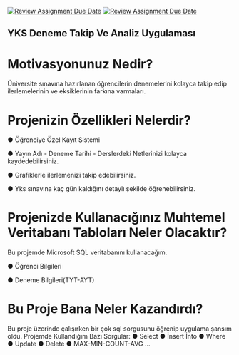 [![Review Assignment Due Date](https://classroom.github.com/assets/deadline-readme-button-24ddc0f5d75046c5622901739e7c5dd533143b0c8e959d652212380cedb1ea36.svg)](https://classroom.github.com/a/uelKf0-p)
[![Review Assignment Due Date](https://classroom.github.com/assets/deadline-readme-button-8d59dc4de5201274e310e4c54b9627a8934c3b88527886e3b421487c677d23eb.svg)](https://classroom.github.com/a/uelKf0-p)

## YKS Deneme Takip Ve Analiz Uygulaması

# Motivasyonunuz Nedir?
 
 Üniversite sınavına hazırlanan öğrencilerin denemelerini kolayca takip edip ilerlemelerinin ve eksiklerinin farkına varmaları.
 
# Projenizin Özellikleri Nelerdir?

● Öğrenciye Özel Kayıt Sistemi

● Yayın Adı - Deneme Tarihi - Derslerdeki Netlerinizi kolayca kaydedebilirsiniz.

● Grafiklerle ilerlemenizi takip edebilirsiniz.

● Yks sınavına kaç gün kaldığını detaylı şekilde öğrenebilirsiniz.

# Projenizde Kullanacığınız Muhtemel Veritabanı Tabloları Neler Olacaktır?

Bu projemde Microsoft SQL veritabanını kullanacağım.

● Öğrenci Bilgileri

● Deneme Bilgileri(TYT-AYT)

# Bu Proje Bana Neler Kazandırdı?

Bu proje üzerinde çalışırken bir çok sql sorgusunu öğrenip uygulama şansım oldu.
Projemde Kullandığım Bazı Sorgular:
● Select
● İnsert İnto
● Where
● Update
● Delete
● MAX-MIN-COUNT-AVG
...




